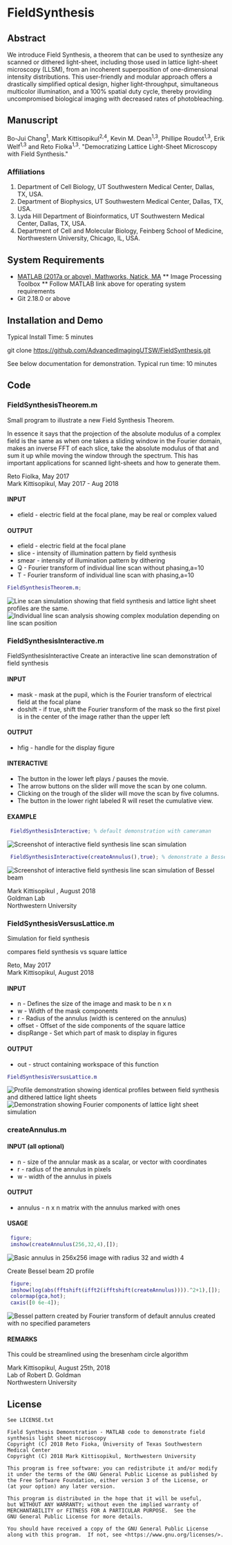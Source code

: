# FieldSynthesis

## Abstract

We introduce Field Synthesis, a theorem that can be used to synthesize any scanned or dithered light-sheet, including those used in lattice light-sheet microscopy (LLSM), from an incoherent superposition of one-dimensional intensity distributions. This user-friendly and modular approach offers a drastically simplified optical design, higher light-throughput, simultaneous multicolor illumination, and a 100% spatial duty cycle, thereby providing uncompromised biological imaging with decreased rates of photobleaching. 

## Manuscript


Bo-Jui Chang<sup>1</sup>, Mark Kittisopikul<sup>2,4</sup>, Kevin M. Dean<sup>1,3</sup>, Phillipe Roudot<sup>1,3</sup>, Erik Welf<sup>1,3</sup> and Reto Fiolka<sup>1,3</sup>.
"Democratizing Lattice Light-Sheet Microscopy with Field Synthesis."
 
### Affiliations
1. Department of Cell Biology, UT Southwestern Medical Center, Dallas, TX, USA. 
2. Department of Biophysics, UT Southwestern Medical Center, Dallas, TX, USA.
3. Lyda Hill Department of Bioinformatics, UT Southwestern Medical Center, Dallas, TX, USA.
4. Department of Cell and Molecular Biology, Feinberg School of Medicine, Northwestern University, Chicago, IL, USA.

## System Requirements

* [MATLAB (2017a or above), Mathworks, Natick, MA](https://www.mathworks.com/support/sysreq.html)
** Image Processing Toolbox
** Follow MATLAB link above for operating system requirements
* Git 2.18.0 or above

## Installation and Demo

Typical Install Time: 5 minutes

git clone https://github.com/AdvancedImagingUTSW/FieldSynthesis.git

See below documentation for demonstration. Typical run time: 10 minutes

## Code

### FieldSynthesisTheorem.m

   Small program to illustrate a new Field Synthesis Theorem.

   In essence it says that the projection of the absolute modulus of a
   complex field is the same as when one takes a sliding window in the
   Fourier domain, makes an inverse FFT of each slice, take the absolute
   modulus of that and sum it up while moving the window through the
   spectrum.  This has important applications for scanned light-sheets and
   how to generate them.

   Reto Fiolka, May 2017  
   Mark Kittisopikul, May 2017 - Aug 2018

   #### INPUT
   * efield - electric field at the focal plane, may be real or complex
            valued
   
   #### OUTPUT
   * efield - electric field at the focal plane
   * slice  - intensity of illumination pattern by field synthesis
   * smear  - intensity of illumination pattern by dithering
   * Q      - Fourier transform of individual line scan without phasing,a=10
   * T      - Fourier transform of individual line scan with phasing,a=10

```matlab
FieldSynthesisTheorem.m;
```

![Line scan simulation showing that field synthesis and lattice light sheet profiles are the same.](images/FieldSynthesisTheorem_1.png)
![Individual line scan analysis showing complex modulation depending on line scan position](images/FieldSynthesisTheorem_2.png)


### FieldSynthesisInteractive.m

FieldSynthesisInteractive Create an interactive line scan demonstration of
field synthesis

 #### INPUT
 * mask - mask at the pupil, which is the Fourier transform of electrical
        field at the focal plane
 * doshift - if true, shift the Fourier transform of the mask so the first
           pixel is in the center of the image rather than the upper left

 #### OUTPUT
 * hfig - handle for the display figure

 #### INTERACTIVE
 * The button in the lower left plays / pauses the movie.
 * The arrow buttons on the slider will move the scan by one column.
 * Clicking on the trough of the slider will move the scan by five columns.
 * The button in the lower right labeled R will reset the cumulative view.

 #### EXAMPLE
```matlab
 FieldSynthesisInteractive; % default demonstration with cameraman
```
![Screenshot of interactive field synthesis line scan simulation](images/FieldSynthesisInteractive.png)

```matlab
 FieldSynthesisInteractive(createAnnulus(),true); % demonstrate a Bessel beam 
```

![Screenshot of interactive field synthesis line scan simulation of Bessel beam](images/FieldSynthesisInteractive_bessel.png)

 Mark Kittisopikul , August 2018  
 Goldman Lab  
 Northwestern University

### FieldSynthesisVersusLattice.m

Simulation for field synthesis

   compares field synthesis vs square lattice


   Reto, May 2017  
   Mark Kittisopikul, August 2018

   #### INPUT
   * n - Defines the size of the image and mask to be n x n
   * w - Width of the mask components
   * r - Radius of the annulus (width is centered on the annulus)
   * offset - Offset of the side components of the square lattice
   * dispRange - Set which part of mask to display in figures

   #### OUTPUT
   * out - struct containing workspace of this function

```matlab
FieldSynthesisVersusLattice.m
```

![Profile demonstration showing identical profiles between field synthesis and dithered lattice light sheets](images/FieldSynthesisVersusLattice_Profiles.png)
![Demonstration showing Fourier components of lattice light sheet simulation](images/FieldSynthesisVersusLattice.png)


### createAnnulus.m

 #### INPUT (all optional)
 * n - size of the annular mask as a scalar, or vector with coordinates
 * r - radius of the annulus in pixels
 * w - width of the annulus in pixels

 #### OUTPUT
 * annulus - n x n matrix with the annulus marked with ones

 #### USAGE
```matlab
 figure;
 imshow(createAnnulus(256,32,4),[]);
```

![Basic annulus in 256x256 image with radius 32 and width 4](images/createAnnulus_basic.png)

 Create Bessel beam 2D profile
```matlab
 figure;
 imshow(log(abs(fftshift(ifft2(ifftshift(createAnnulus)))).^2+1),[]);
 colormap(gca,hot);
 caxis([0 6e-4]);
```

![Bessel pattern created by Fourier transform of default annulus created with no specified parameters](images/createAnnulus_bessel.png)

 #### REMARKS
 This could be streamlined using the bresenham circle algorithm

 Mark Kittisopikul, August 25th, 2018  
 Lab of Robert D. Goldman  
 Northwestern University

## License

    See LICENSE.txt

    Field Synthesis Demonstration - MATLAB code to demonstrate field synthesis light sheet microscopy
    Copyright (C) 2018 Reto Fioka, University of Texas Southwestern Medical Center
    Copyright (C) 2018 Mark Kittisopikul, Northwestern University

    This program is free software: you can redistribute it and/or modify
    it under the terms of the GNU General Public License as published by
    the Free Software Foundation, either version 3 of the License, or
    (at your option) any later version.

    This program is distributed in the hope that it will be useful,
    but WITHOUT ANY WARRANTY; without even the implied warranty of
    MERCHANTABILITY or FITNESS FOR A PARTICULAR PURPOSE.  See the
    GNU General Public License for more details.

    You should have received a copy of the GNU General Public License
    along with this program.  If not, see <https://www.gnu.org/licenses/>.